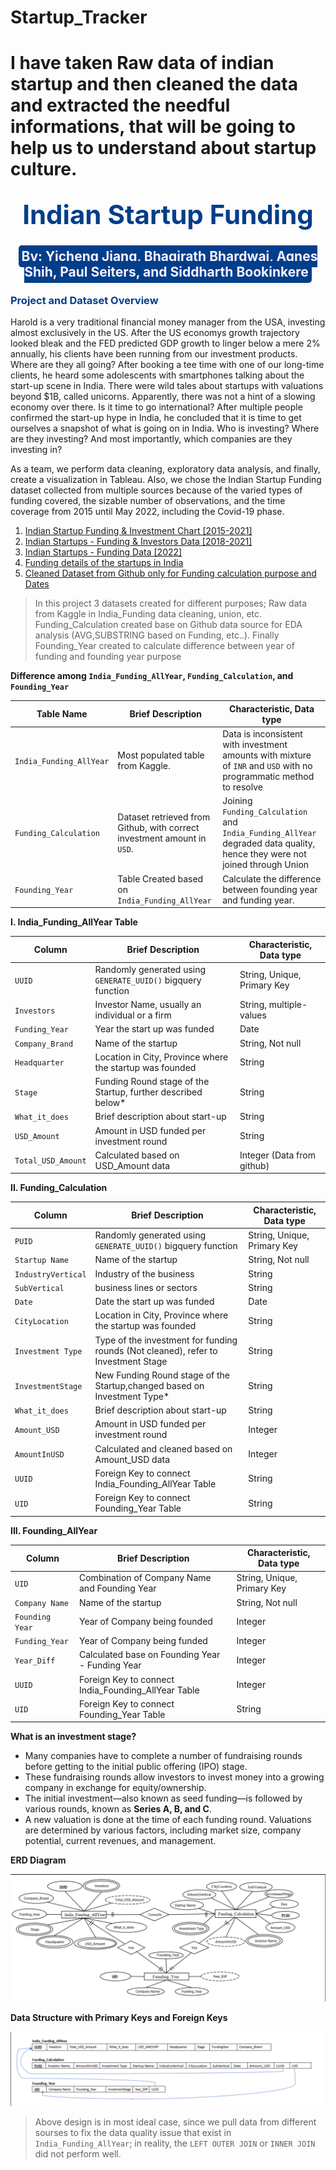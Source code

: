 # Startup_Tracker
I have taken Raw data of indian startup and then cleaned the data and extracted the needful informations, that will be going to help us to understand about startup culture. 
=======
## **<span style="color:#023e8a;font-size:200%"><center>Indian Startup Funding</center></span>**
## **<center><span style="color:#FEF1FE;background-color:#023e8a;border-radius: 5px;padding: 5px">By: Yicheng Jiang, Bhagirath Bhardwaj, Agnes Shih, Paul Seiters, and Siddharth Bookinkere</span></center>**

### **<span id="EDA" style="color:#023e8a;">Project and Dataset Overview</span>**

Harold is a very traditional financial money manager from the USA, investing almost exclusively in the US. After the US economys growth trajectory looked bleak and the FED predicted GDP growth to linger below a mere 2% annually, his clients have been running from our investment products. Where are they all going? After booking a tee time with one of our long-time clients, he heard some adolescents with smartphones talking about the start-up scene in India. There were wild tales about startups with valuations beyond $1B, called unicorns. Apparently, there was not a hint of a slowing economy over there. Is it time to go international? After multiple people confirmed the start-up hype in India, he concluded that it is time to get ourselves a snapshot of what is going on in India. Who is investing? Where are they investing? And most importantly, which companies are they investing in? 

As a team, we perform data cleaning, exploratory data analysis, and finally, create a visualization in Tableau. Also, we chose the Indian Startup Funding dataset collected from multiple sources because of the varied types of funding covered, the sizable number of observations, and the time coverage from 2015 until May 2022, including the Covid-19 phase.

1.   [Indian Startup Funding & Investment Chart [2015-2021]](https://trak.in/india-startup-funding-investment-2015/)
2.   [Indian Startups - Funding & Investors Data [2018-2021]](https://www.kaggle.com/datasets/omkargowda/indian-startups-funding-data)
4.   [Indian Startups - Funding Data [2022]](https://www.kaggle.com/datasets/omkargowda/indian-startups-funding-data-januarymay-2022)
5.   [Funding details of the startups in India](https://www.kaggle.com/datasets/sudalairajkumar/indian-startup-funding)
6.   [Cleaned Dataset from Github only for Funding calculation purpose and Dates](https://github.com/Satyampd/Startups-in-India-EDA/blob/master/dataset.csv)


> In this project 3 datasets created for different purposes; Raw data from Kaggle in India_Funding data cleaning, union, etc. Funding_Calculation created base on Github data source for EDA analysis (AVG,SUBSTRING based on Funding, etc..). Finally Founding_Year created to calculate difference between year of funding and founding year purpose

**Difference among `India_Funding_AllYear`, `Funding_Calculation`, and `Founding_Year`**

| Table Name      | Brief Description | Characteristic, Data type   |
| ----------- | ----------------  | ----------- |
| `India_Funding_AllYear`      |  Most populated table from Kaggle. | Data is inconsistent with investment amounts with mixture of `INR` and `USD` with no programmatic method to resolve |
| `Funding_Calculation`   | Dataset retrieved from Github, with correct investment amount in `USD`.  | Joining `Funding_Calculation` and `India_Funding_AllYear` degraded data quality, hence they were not joined through Union |
| `Founding_Year` | Table Created based on `India_Funding_AllYear` | Calculate the difference between founding year and funding year. |

**I. India_Funding_AllYear Table**

| Column      | Brief Description | Characteristic, Data type   |
| ----------- | ----------------  | ----------- |
| `UUID`      |  Randomly generated using `GENERATE_UUID()` bigquery function      |  String, Unique, Primary Key           |
| `Investors`   | Investor Name, usually an individual or a firm            |  String, multiple-values |
| `Funding_Year` | Year the start up was funded | Date |
| `Company_Brand` | Name of the startup | String, Not null |
| `Headquarter` | Location in City, Province where the startup was founded | String |
| `Stage` | Funding Round stage of the Startup, further described below* | String |
| `What_it_does` | Brief description about start-up | String |
| `USD_Amount` | Amount in USD funded per investment round | String |
| `Total_USD_Amount` | Calculated based on USD_Amount data | Integer (Data from github) |


**II. Funding_Calculation**

| Column      | Brief Description | Characteristic, Data type   |
| ----------- | ----------------  | ----------- |
| `PUID`      |  Randomly generated using `GENERATE_UUID()` bigquery function      |  String, Unique, Primary Key           |
| `Startup Name`   | Name of the startup  | String, Not null |
| `IndustryVertical` | Industry of the business | String |
| `SubVertical` | business lines or sectors | String |
| `Date` | Date the start up was funded | Date  |
| `CityLocation` | Location in City, Province where the startup was founded | String |
| `Investment Type` | Type of the investment for funding rounds (Not cleaned), refer to Investment Stage | String |
| `InvestmentStage` | New Funding Round stage of the Startup,changed based on Investment Type* | String |
| `What_it_does` | Brief description about start-up | String |
| `Amount_USD` | Amount in USD funded per investment round | Integer |
| `AmountInUSD` | Calculated and cleaned based on Amount_USD data | Integer |
| `UUID` | Foreign Key to connect India_Founding_AllYear Table  | String  |
| `UID` | Foreign Key to connect Founding_Year Table  | String  |

**III. Founding_AllYear**

| Column      | Brief Description | Characteristic, Data type   |
| ----------- | ----------------  | ----------- |
| `UID`      |  Combination of Company Name and Founding Year |  String, Unique, Primary Key           |
| `Company Name`   | Name of the startup  | String, Not null |
| `Founding Year` | Year of Company being founded | Integer |
| `Funding_Year` | Year of Company being funded | Integer |
| `Year_Diff` | Calculated base on Founding Year - Funding Year | Integer  |
| `UUID` | Foreign Key to connect India_Founding_AllYear Table | Integer  |
| `UID` | Foreign Key to connect Founding_Year Table  | String  |

**What is an investment stage?**
 
*   Many companies have to complete a number of fundraising rounds before getting to the initial public offering (IPO) stage.
*   These fundraising rounds allow investors to invest money into a growing company in exchange for equity/ownership.
*   The initial investment—also known as seed funding—is followed by various rounds, known as **Series A, B, and C**.
*  A new valuation is done at the time of each funding round.
Valuations are determined by various factors, including market size, company potential, current revenues, and management.

**ERD Diagram**

[![Image Title](image.png)](https://github.com/100rabhsolanki/Startup_Tracker/issues/1)

**Data Structure with Primary Keys and Foreign Keys**

[![Another Image](image-1.png)](https://github.com/100rabhsolanki/Startup_Tracker/issues/2)

>Above design is in most ideal case, since we pull data from different sourses to fix the data quality issue that exist in `India_Funding_AllYear`; in reality, the `LEFT OUTER JOIN` or `INNER JOIN` did not perform well.
